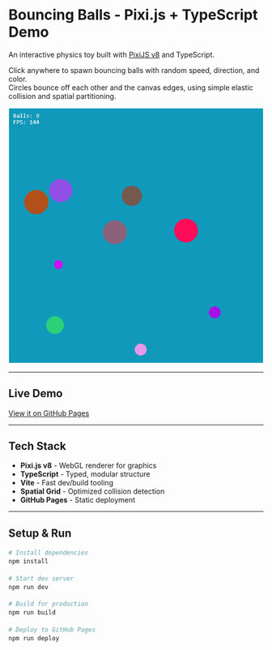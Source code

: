 # Bouncing Balls - Pixi.js + TypeScript Demo

An interactive physics toy built with [PixiJS v8](https://pixijs.com/) and TypeScript.

Click anywhere to spawn bouncing balls with random speed, direction, and color.  
Circles bounce off each other and the canvas edges, using simple elastic collision and spatial partitioning.

![demo preview](BouncingBallsDEMO.gif)

---

## Live Demo

[View it on GitHub Pages](https://harrybridgen.github.io/BouncingBalls-Pixi-Demo/)

---

## Tech Stack

- **Pixi.js v8** - WebGL renderer for graphics
- **TypeScript** - Typed, modular structure
- **Vite** - Fast dev/build tooling
- **Spatial Grid** - Optimized collision detection
- **GitHub Pages** - Static deployment

---

## Setup & Run

```bash
# Install dependencies
npm install

# Start dev server
npm run dev

# Build for production
npm run build

# Deploy to GitHub Pages
npm run deploy
